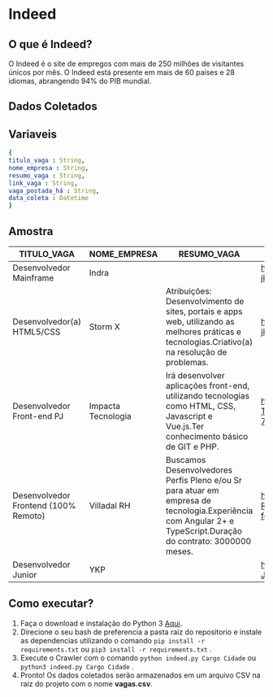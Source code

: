 # **Indeed**

## O que é Indeed?

O Indeed é o site de empregos com mais de 250 milhões de visitantes únicos por mês. O Indeed está presente em mais de 60 países e 28 idiomas, abrangendo 94% do PIB mundial.

## **Dados Coletados**

## Variaveis

```yaml
{
titulo_vaga : String,
nome_empresa : String,
resumo_vaga : String,
link_vaga : String,
vaga_postada_há : String,
data_coleta : Datetime
}
```

## Amostra

| TITULO_VAGA | NOME_EMPRESA | RESUMO_VAGA | LINK_VAGA | VAGA_POSTADA_HÁ | DATA_COLETA | 
| --- | --- | --- | --- | --- | --- |
| Desenvolvedor Mainframe | Indra |  | https://www.indeed.com.br/rc/clk?jk=59a198c0268ec286&fccid=7ebf81831a412784&vjs=3 |  | 2020-12-05 08:54:06.799823 |
| Desenvolvedor(a) HTML5/CSS | Storm X | Atribuições: Desenvolvimento de sites, portais e apps web, utilizando as melhores práticas e tecnologias.Criativo(a) na resolução de problemas. | https://www.indeed.com.br/rc/clk?jk=4b2fb1f3a1cb32d0&fccid=f2a0127ff0966d4e&vjs=3 | há 2 dias | 2020-12-05 08:54:06.803801 |
| Desenvolvedor Front-end PJ | Impacta Tecnologia | Irá desenvolver aplicações front-end, utilizando tecnologias como HTML, CSS, Javascript e Vue.js.Ter conhecimento básico de GIT e PHP. | https://www.indeed.com.br/company/Impacta-Tecnologia/jobs/Desenvolvedor-Front-End-Pj-7b1a616199a48fdb?fccid=f01ddb6f28b6b23d&vjs=3 | há 3 dias | 2020-12-05 08:54:06.807888 |
| Desenvolvedor Frontend (100% Remoto) | Villadal RH | Buscamos Desenvolvedores Perfis Pleno e/ou Sr para atuar em empresa de tecnologia.Experiência com Angular 2+ e TypeScript.Duração do contrato: 3000000 meses. | https://www.indeed.com.br/company/Villadal-RH/jobs/Desenvolvedor-Frontend-7e455727e146743a?fccid=8148da4728d3df93&vjs=3 | há 4 dias | 2020-12-05 08:54:06.812954 |
| Desenvolvedor Junior | YKP |  | https://www.indeed.com.br/company/YKP/jobs/Desenvolvedor-Junior-3de364af1b86ed48?fccid=d6b5c840e12c3f9f&vjs=3 |  | 2020-12-05 08:54:06.814957 |

## Como executar?

1. Faça o download e instalação do Python 3 [Aqui](https://www.python.org/).
2. Direcione o seu bash de preferencia a pasta raiz do repositorio e instale as dependencias utilizando o comando ```pip install -r requirements.txt``` ou ```pip3 install -r requirements.txt``` .
3. Execute o Crawler com o comando ```python indeed.py Cargo Cidade``` ou ```python3 indeed.py Cargo Cidade``` .
4. Pronto! Os dados coletados serão armazenados em um arquivo CSV na raiz do projeto com o nome **vagas.csv**.
